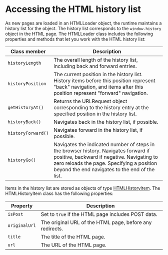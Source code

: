 # Accessing the HTML history list

<div>

As new pages are loaded in an HTMLLoader object, the runtime maintains a history
list for the object. The history list corresponds to the `window.history` object
in the HTML page. The HTMLLoader class includes the following properties and
methods that let you work with the HTML history list:

<div>

| Class member       | Description                                                                                                                                                                                                                      |
| ------------------ | -------------------------------------------------------------------------------------------------------------------------------------------------------------------------------------------------------------------------------- |
| `historyLength`    | The overall length of the history list, including back and forward entries.                                                                                                                                                      |
| `historyPosition`  | The current position in the history list. History items before this position represent "back" navigation, and items after this position represent "forward" navigation.                                                          |
| `getHistoryAt()`   | Returns the URLRequest object corresponding to the history entry at the specified position in the history list.                                                                                                                  |
| `historyBack()`    | Navigates back in the history list, if possible.                                                                                                                                                                                 |
| `historyForward()` | Navigates forward in the history list, if possible.                                                                                                                                                                              |
| `historyGo()`      | Navigates the indicated number of steps in the browser history. Navigates forward if positive, backward if negative. Navigating to zero reloads the page. Specifying a position beyond the end navigates to the end of the list. |

</div>

Items in the history list are stored as objects of type
[HTMLHistoryItem](https://help.adobe.com/en_US/FlashPlatform/reference/actionscript/3/flash/html/HTMLHistoryItem.html).
The HTMLHistoryItem class has the following properties:

<div>

| Property      | Description                                              |
| ------------- | -------------------------------------------------------- |
| `isPost`      | Set to `true` if the HTML page includes POST data.       |
| `originalUrl` | The original URL of the HTML page, before any redirects. |
| `title`       | The title of the HTML page.                              |
| `url`         | The URL of the HTML page.                                |

</div>

</div>

<div>

<div>

</div>

</div>
